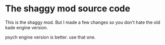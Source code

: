 # The shaggy mod source code

This is the shaggy mod. But I made a few changes so you don't hate the old kade engine version.

psych engine version is better. use that one.
